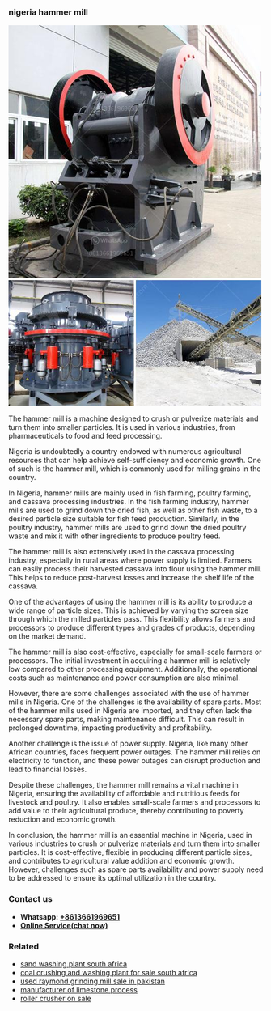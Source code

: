 <h3>nigeria hammer mill</h3><img src='1702950267.jpg' alt=''><p>The hammer mill is a machine designed to crush or pulverize materials and turn them into smaller particles. It is used in various industries, from pharmaceuticals to food and feed processing.</p><p>Nigeria is undoubtedly a country endowed with numerous agricultural resources that can help achieve self-sufficiency and economic growth. One of such is the hammer mill, which is commonly used for milling grains in the country.</p><p>In Nigeria, hammer mills are mainly used in fish farming, poultry farming, and cassava processing industries. In the fish farming industry, hammer mills are used to grind down the dried fish, as well as other fish waste, to a desired particle size suitable for fish feed production. Similarly, in the poultry industry, hammer mills are used to grind down the dried poultry waste and mix it with other ingredients to produce poultry feed.</p><p>The hammer mill is also extensively used in the cassava processing industry, especially in rural areas where power supply is limited. Farmers can easily process their harvested cassava into flour using the hammer mill. This helps to reduce post-harvest losses and increase the shelf life of the cassava.</p><p>One of the advantages of using the hammer mill is its ability to produce a wide range of particle sizes. This is achieved by varying the screen size through which the milled particles pass. This flexibility allows farmers and processors to produce different types and grades of products, depending on the market demand.</p><p>The hammer mill is also cost-effective, especially for small-scale farmers or processors. The initial investment in acquiring a hammer mill is relatively low compared to other processing equipment. Additionally, the operational costs such as maintenance and power consumption are also minimal.</p><p>However, there are some challenges associated with the use of hammer mills in Nigeria. One of the challenges is the availability of spare parts. Most of the hammer mills used in Nigeria are imported, and they often lack the necessary spare parts, making maintenance difficult. This can result in prolonged downtime, impacting productivity and profitability.</p><p>Another challenge is the issue of power supply. Nigeria, like many other African countries, faces frequent power outages. The hammer mill relies on electricity to function, and these power outages can disrupt production and lead to financial losses.</p><p>Despite these challenges, the hammer mill remains a vital machine in Nigeria, ensuring the availability of affordable and nutritious feeds for livestock and poultry. It also enables small-scale farmers and processors to add value to their agricultural produce, thereby contributing to poverty reduction and economic growth.</p><p>In conclusion, the hammer mill is an essential machine in Nigeria, used in various industries to crush or pulverize materials and turn them into smaller particles. It is cost-effective, flexible in producing different particle sizes, and contributes to agricultural value addition and economic growth. However, challenges such as spare parts availability and power supply need to be addressed to ensure its optimal utilization in the country.</p><h3>Contact us</h3><ul><li><strong>Whatsapp:&nbsp;<a href="https://wa.me/8613661969651">+8613661969651</a></strong></li><li><a href="https://swt.shibang-china.com/?git&amp;zhl&amp;nigeria hammer mill"><strong>Online Service(chat now)</strong></a></li></ul><h3>Related</h3><ul><li><a href='sand washing plant south africa.md'>sand washing plant south africa</a></li><li><a href='coal crushing and washing plant for sale south africa.md'>coal crushing and washing plant for sale south africa</a></li><li><a href='used raymond grinding mill sale in pakistan.md'>used raymond grinding mill sale in pakistan</a></li><li><a href='manufacturer of limestone process.md'>manufacturer of limestone process</a></li><li><a href='roller crusher on sale.md'>roller crusher on sale</a></li></ul>
